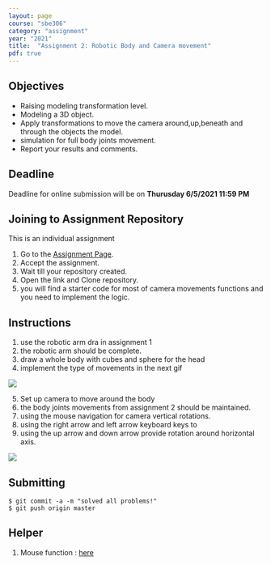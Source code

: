 ```yaml
---
layout: page
course: "sbe306"
category: "assignment"
year: "2021"
title:  "Assignment 2: Robotic Body and Camera movement"
pdf: true
---
```


## Objectives

* Raising modeling transformation level. 
* Modeling a 3D object.
* Apply transformations to move the camera around,up,beneath and through the objects the model.
* simulation for full body joints movement.
* Report your results and comments.

## Deadline

Deadline for online submission will be  on  **Thurusday 6/5/2021 11:59 PM**

## Joining to Assignment Repository

This is an individual assignment 

1. Go to the [Assignment Page](https://classroom.github.com/a/c0_udpkg).
2. Accept the assignment.
3. Wait till your repository created.
4. Open the link and Clone repository.
5. you will find a starter code for most of camera movements functions and you need to implement the logic.

## Instructions

1. use the robotic arm dra in assignment 1
2. the robotic arm should be complete.
3. draw a whole body with cubes and sphere for the head
4. implement the type of movements in the next gif

![](../../../2020/CG/images/move2.gif)

5. Set up camera to move around the body
6. the body joints movements from assignment 2 should be maintained.
7. using the mouse navigation for camera vertical rotations.
8. using the right arrow and left arrow keyboard keys to 
9. using the up arrow and down arrow provide rotation around horizontal axis.

![](../../../2020/CG/images/movement.gif)

## Submitting

```terminal
$ git commit -a -m "solved all problems!"
$ git push origin master
```

## Helper

1. Mouse function : [here](https://github.com/sbme-tutorials/SBE306-Computer-Graphics-Tutorials/blob/master/Tutorial-02/arm.c)